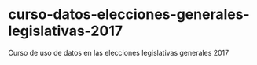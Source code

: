 # curso-datos-elecciones-generales-legislativas-2017
Curso de uso de datos en las elecciones legislativas generales 2017
